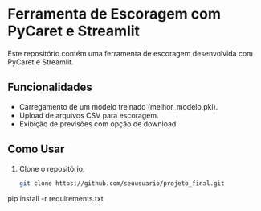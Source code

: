 # Ferramenta de Escoragem com PyCaret e Streamlit

Este repositório contém uma ferramenta de escoragem desenvolvida com PyCaret e Streamlit.

## Funcionalidades

- Carregamento de um modelo treinado (melhor_modelo.pkl).
- Upload de arquivos CSV para escoragem.
- Exibição de previsões com opção de download.

## Como Usar

1. Clone o repositório:
   ```bash
   git clone https://github.com/seuusuario/projeto_final.git

pip install -r requirements.txt
